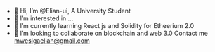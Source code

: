 - 👋 Hi, I’m @Elian-ui, A University Student
- 👀 I’m interested in ...
- 🌱 I’m currently learning React js and Solidity for Etheerium 2.0
- 💞️ I’m looking to collaborate on blockchain and web 3.0
    Contact me mwesigaelian@gmail.com

